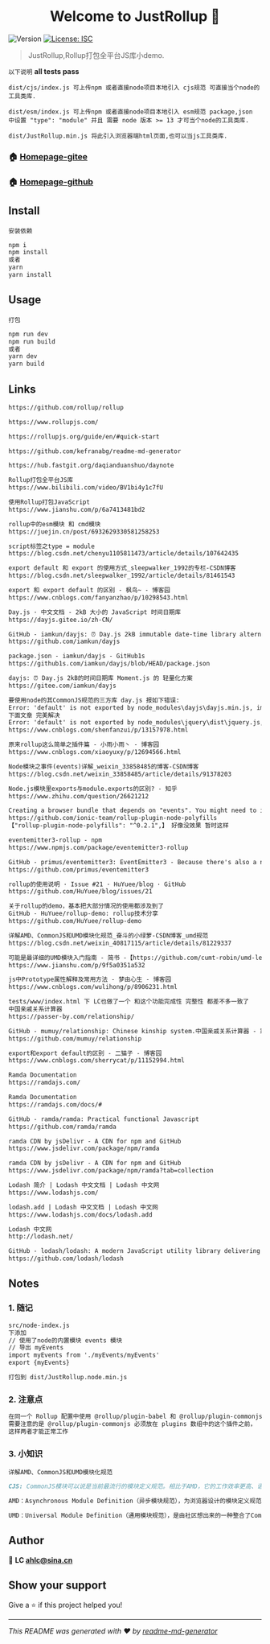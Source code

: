 <h1 align="center">Welcome to JustRollup 👋</h1>
<p>
  <img alt="Version" src="https://img.shields.io/badge/version-1.0.0-blue.svg?cacheSeconds=2592000" />
  <a href="#" target="_blank">
    <img alt="License: ISC" src="https://img.shields.io/badge/License-ISC-yellow.svg" />
  </a>
</p>

> JustRollup,Rollup打包全平台JS库小demo.

`以下说明` **all tests pass**

`dist/cjs/index.js 可上传npm 或者直接node项目本地引入 cjs规范 可直接当个node的工具类库.`

`dist/esm/index.js 可上传npm 或者直接node项目本地引入 esm规范 package,json 中设置 "type": "module" 并且 需要 node 版本 >= 13 才可当个node的工具类库.`

`dist/JustRollup.min.js 将此引入浏览器端html页面,也可以当js工具类库.`

### 🏠 [Homepage-gitee](https://gitee.com/ahviplc/JustRollup)

### 🏠 [Homepage-github](https://github.com/ahviplc/JustRollup)

## Install

`安装依赖`

```sh
npm i
npm install
或者
yarn
yarn install
```

## Usage

`打包`

```sh
npm run dev
npm run build
或者
yarn dev
yarn build
```

## Links

```markdown
https://github.com/rollup/rollup

https://www.rollupjs.com/

https://rollupjs.org/guide/en/#quick-start

https://github.com/kefranabg/readme-md-generator

https://hub.fastgit.org/daqianduanshuo/daynote

Rollup打包全平台JS库
https://www.bilibili.com/video/BV1bi4y1c7fU

使用Rollup打包JavaScript
https://www.jianshu.com/p/6a7413481bd2

rollup中的esm模块 和 cmd模块
https://juejin.cn/post/6932629330581258253

script标签之type = module
https://blog.csdn.net/chenyu1105811473/article/details/107642435

export default 和 export 的使用方式_sleepwalker_1992的专栏-CSDN博客
https://blog.csdn.net/sleepwalker_1992/article/details/81461543

export 和 export default 的区别 - 枫鸟~ - 博客园
https://www.cnblogs.com/fanyanzhao/p/10298543.html

Day.js · 中文文档 - 2kB 大小的 JavaScript 时间日期库
https://dayjs.gitee.io/zh-CN/

GitHub - iamkun/dayjs: ⏰ Day.js 2kB immutable date-time library alternative to Moment.js with the same modern API
https://github.com/iamkun/dayjs

package.json - iamkun/dayjs - GitHub1s
https://github1s.com/iamkun/dayjs/blob/HEAD/package.json

dayjs: ⏰ Day.js 2kB的时间日期库 Moment.js 的 轻量化方案
https://gitee.com/iamkun/dayjs

要使用node的其CommonJS规范的三方库 day.js 报如下错误:
Error: 'default' is not exported by node_modules\dayjs\dayjs.min.js, imported by src\timer\timer.js
下面文章 完美解决
Error: 'default' is not exported by node_modules\jquery\dist\jquery.js, imported by node_modules\bootstrap\js\src\util.js - 倚楼听雨vv - 博客园
https://www.cnblogs.com/shenfanzui/p/13157978.html

原来rollup这么简单之插件篇 - 小雨小雨丶 - 博客园
https://www.cnblogs.com/xiaoyuxy/p/12694566.html

Node模块之事件(events)详解_weixin_33858485的博客-CSDN博客
https://blog.csdn.net/weixin_33858485/article/details/91378203

Node.js模块里exports与module.exports的区别? - 知乎
https://www.zhihu.com/question/26621212

Creating a browser bundle that depends on "events". You might need to include https://github.com/ionic-team/rollup-plugin-node-polyfills
https://github.com/ionic-team/rollup-plugin-node-polyfills
【"rollup-plugin-node-polyfills": "^0.2.1",】 好像没效果 暂时这样

eventemitter3-rollup - npm
https://www.npmjs.com/package/eventemitter3-rollup

GitHub - primus/eventemitter3: EventEmitter3 - Because there's also a number 2. And we're faster.
https://github.com/primus/eventemitter3

rollup的使用说明 · Issue #21 · HuYuee/blog · GitHub
https://github.com/HuYuee/blog/issues/21

关于rollup的demo，基本把大部分情况的使用都涉及到了
GitHub - HuYuee/rollup-demo: rollup技术分享
https://github.com/HuYuee/rollup-demo

详解AMD、CommonJS和UMD模块化规范_奋斗的小绿萝-CSDN博客_umd规范
https://blog.csdn.net/weixin_40817115/article/details/81229337

可能是最详细的UMD模块入门指南 - 简书 -【https://github.com/cumt-robin/umd-learning】
https://www.jianshu.com/p/9f5a0351a532

js中Prototype属性解释及常用方法 - 梦由心生 - 博客园
https://www.cnblogs.com/wulihong/p/8906231.html

tests/www/index.html 下 LC也做了一个 和这个功能完成性 完整性 都差不多一致了
中国亲戚关系计算器
https://passer-by.com/relationship/

GitHub - mumuy/relationship: Chinese kinship system.中国亲戚关系计算器 - 家庭称谓/称呼计算/亲戚关系算法
https://github.com/mumuy/relationship

export和export default的区别 - 二猫子 - 博客园
https://www.cnblogs.com/sherrycat/p/11152994.html

Ramda Documentation
https://ramdajs.com/

Ramda Documentation
https://ramdajs.com/docs/#

GitHub - ramda/ramda: Practical functional Javascript
https://github.com/ramda/ramda

ramda CDN by jsDelivr - A CDN for npm and GitHub
https://www.jsdelivr.com/package/npm/ramda

ramda CDN by jsDelivr - A CDN for npm and GitHub
https://www.jsdelivr.com/package/npm/ramda?tab=collection

Lodash 简介 | Lodash 中文文档 | Lodash 中文网
https://www.lodashjs.com/

lodash.add | Lodash 中文文档 | Lodash 中文网
https://www.lodashjs.com/docs/lodash.add

Lodash 中文网
http://lodash.net/

GitHub - lodash/lodash: A modern JavaScript utility library delivering modularity, performance, & extras.
https://github.com/lodash/lodash
```

## Notes

### 1. 随记
```markdown
src/node-index.js
下添加
// 使用了node的内置模块 events 模块
// 导出 myEvents
import myEvents from './myEvents/myEvents'
export {myEvents}

打包到 dist/JustRollup.node.min.js
```

### 2. 注意点

```markdown
在同一个 Rollup 配置中使用 @rollup/plugin-babel 和 @rollup/plugin-commonjs 时，
需要注意的是 @rollup/plugin-commonjs 必须放在 plugins 数组中的这个插件之前，
这样两者才能正常工作
```

### 3. 小知识

`详解AMD、CommonJS和UMD模块化规范`

```markdown
CJS: CommonJS模块可以说是当前最流行的模块定义规范。相比于AMD，它的工作效率更高、语法更简单。一开始，CommonJS模块是JavaScript服务器模块的规范。

AMD：Asynchronous Module Definition（异步模块规范），为浏览器设计的模块定义规范，最老的方式之一，专为浏览器而设计。

UMD：Universal Module Definition（通用模块规范），是由社区想出来的一种整合了CommonJS和AMD两个模块定义规范的方法。让你的模块能在javascript所有运行环境中发挥作用。
```

## Author

👤 **LC ahlc@sina.cn**


## Show your support

Give a ⭐️ if this project helped you!

***
_This README was generated with ❤️ by [readme-md-generator](https://github.com/kefranabg/readme-md-generator)_
